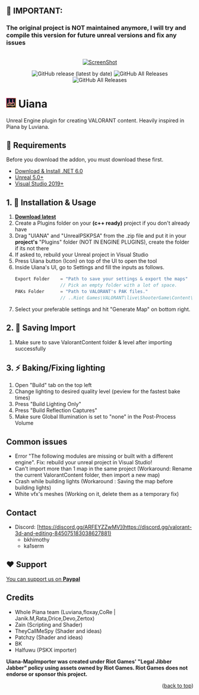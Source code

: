 ## 📒 IMPORTANT:
### The original project is NOT maintained anymore, I will try and compile this version for future unreal versions and fix any issues

<div id="top"></div>

<br />
<div align="center">
  <a href="https://github.com/djhaled/Uiana-MapImporter">
    <img src="HighresScreenshot00002.png" alt="ScreenShot">
  </a>
  <p align="center">
    <img alt="GitHub release (latest by date)" src="https://img.shields.io/github/v/release/djhaled/Uiana-MapImporter?color=green&style=for-the-badge">
    <img alt="GitHub All Releases" src="https://img.shields.io/github/downloads/djhaled/Uiana-MapImporter/total?color=green&style=for-the-badge">
    <img alt="GitHub All Releases" src="https://img.shields.io/discord/436687524199661599?color=7289da&style=for-the-badge">
  </p>
</div>

# <img src=https://github.com/djhaled/Uiana-MapImporter/blob/main/Uiana/Resources/Icon128.png alt="Logo" width="26"> **Uiana**
Unreal Engine plugin for creating VALORANT content. Heavily inspired in Piana by Luviana.


## 📒 Requirements

Before you download the addon, you must download these first.

* [Download & Install .NET 6.0](https://dotnet.microsoft.com/en-us/download/dotnet/thank-you/runtime-6.0.5-windows-x64-installer)
* [Unreal 5.0+](https://www.unrealengine.com/en-US/download) 
* [Visual Studio 2019+](https://docs.unrealengine.com/4.26/en-US/ProductionPipelines/DevelopmentSetup/VisualStudioSetup/)


## 1. 🔧 Installation & Usage
1. **[Download latest](https://github.com/djhaled/Uiana-MapImporter/releases)**
2. Create a Plugins folder on your **(c++ ready)** project if you don't already have
3. Drag "UIANA" and "UnrealPSKPSA" from the .zip file and put it in your **project's** "Plugins" folder (NOT IN ENGINE PLUGINS), create the folder if its not there
4. If asked to, rebuild your Unreal project in Visual Studio
5. Press Uiana button (Icon) on top of the UI to open the tool
6. Inside Uiana's UI, go to Settings and fill the inputs as follows.
   ```js
   Export Folder    = "Path to save your settings & export the maps"
                    // Pick an empty folder with a lot of space.
   PAKs Folder      = "Path to VALORANT's PAK files."
                    // ..Riot Games\VALORANT\live\ShooterGame\Content\Paks\
   ```
6. Select your preferable settings and hit "Generate Map" on bottom right.

## 2. 💾 Saving Import
1. Make sure to save ValorantContent folder & level after importing successfully

## 3. ⚡ Baking/Fixing lighting
1. Open "Build" tab on the top left
2. Change lighting to desired quality level (peview for the fastest bake times)
3. Press "Build Lighting Only" 
4. Press "Build Reflection Captures"
5. Make sure Global Illumination is set to "none" in the Post-Process Volume



## Common issues
- Error "The following modules are missing or built with a different engine". Fix: rebuild your unreal project in Visual Studio!
- Can't import more than 1 map in the same project (Workaround: Rename the current ValorantContent folder, then import a new map)
- Crash while building lights (Workaround : Saving the map before building lights)
- White vfx's meshes (Working on it, delete them as a temporary fix)

## Contact 
* Discord: [https://discord.gg/ARFEYZZwMV](https://discord.gg/valorant-3d-and-editing-845075183038627881)
  - bkhimothy
  - ka1serm

## ❤️ Support
[You can support us on **Paypal**](https://www.paypal.com/cgi-bin/webscr?cmd=_donations&business=bekmassruha1407@gmail.com&lc=US&no_note=0&item_name=Thank+you+for+suppporting+Uiana+Map+Import+Plugin+development+&cn=&curency_code=USD&bn=PP-DonationsBF:btn_donateCC_LG.gif:NonHosted)

## Credits
- Whole Piana team (Luviana,floxay,CoRe | Janik.M,Rata,Drice,Devo,Zertox)
- Zain (Scripting and Shader)
- TheyCallMeSpy (Shader and ideas)
- Patchzy (Shader and ideas)
- BK
- Halfuwu (PSKX importer)

**Uiana-MapImporter was created under Riot Games' "Legal Jibber Jabber" policy using assets owned by Riot Games.  Riot Games does not endorse or sponsor this project.**


<p align="right">(<a href="#top">back to top</a>)</p>


